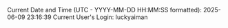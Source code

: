 Current Date and Time (UTC - YYYY-MM-DD HH:MM:SS formatted): 2025-06-09 23:16:39
Current User's Login: luckyaiman
